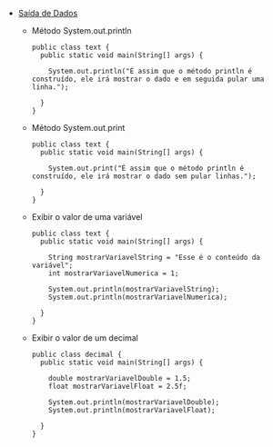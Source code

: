* [Saída de Dados](04.md)
  * Método System.out.println
  
        public class text {
          public static void main(String[] args) {

            System.out.println("É assim que o método println é construído, ele irá mostrar o dado e em seguida pular uma linha.");

          }
        }

  * Método System.out.print

        public class text {
          public static void main(String[] args) {

            System.out.print("É assim que o método println é construído, ele irá mostrar o dado sem pular linhas.");

          }
        }
      
  * Exibir o valor de uma variável

        public class text {
          public static void main(String[] args) {

            String mostrarVariavelString = "Esse é o conteúdo da variável";
            int mostrarVariavelNumerica = 1;

            System.out.println(mostrarVariavelString);
            System.out.println(mostrarVariavelNumerica);

          }
        }

  * Exibir o valor de um decimal  

        public class decimal {
          public static void main(String[] args) {

            double mostrarVariavelDouble = 1.5;
            float mostrarVariavelFloat = 2.5f;

            System.out.println(mostrarVariavelDouble);
            System.out.println(mostrarVariavelFloat);

          }
        }





